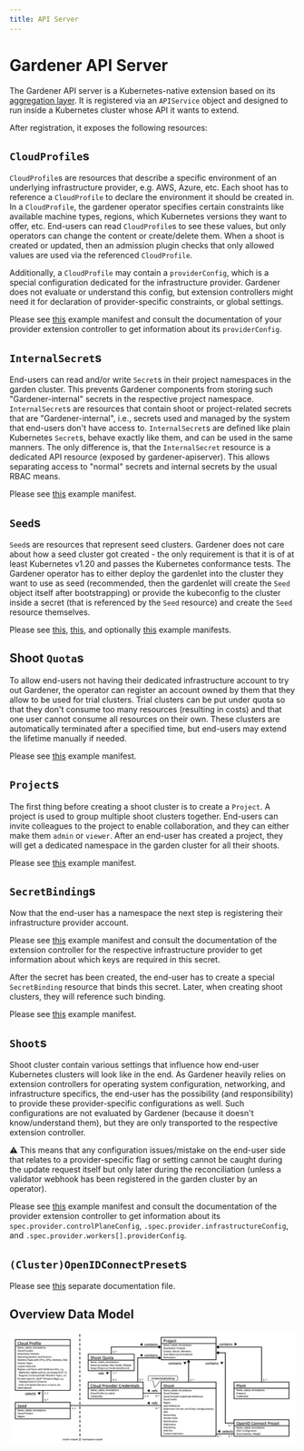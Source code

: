 ```yaml
---
title: API Server
---
```


# Gardener API Server

The Gardener API server is a Kubernetes-native extension based on its [aggregation layer](https://kubernetes.io/docs/concepts/extend-kubernetes/api-extension/apiserver-aggregation/).
It is registered via an `APIService` object and designed to run inside a Kubernetes cluster whose API it wants to extend.

After registration, it exposes the following resources:

## `CloudProfile`s

`CloudProfile`s are resources that describe a specific environment of an underlying infrastructure provider, e.g. AWS, Azure, etc.
Each shoot has to reference a `CloudProfile` to declare the environment it should be created in.
In a `CloudProfile`, the gardener operator specifies certain constraints like available machine types, regions, which Kubernetes versions they want to offer, etc.
End-users can read `CloudProfile`s to see these values, but only operators can change the content or create/delete them.
When a shoot is created or updated, then an admission plugin checks that only allowed values are used via the referenced `CloudProfile`.

Additionally, a `CloudProfile` may contain a `providerConfig`, which is a special configuration dedicated for the infrastructure provider.
Gardener does not evaluate or understand this config, but extension controllers might need it for declaration of provider-specific constraints, or global settings.

Please see [this](../../example/30-cloudprofile.yaml) example manifest and consult the documentation of your provider extension controller to get information about its `providerConfig`.

## `InternalSecret`s

End-users can read and/or write `Secret`s in their project namespaces in the garden cluster. This prevents Gardener components from storing such "Gardener-internal" secrets in the respective project namespace.
`InternalSecret`s are resources that contain shoot or project-related secrets that are "Gardener-internal", i.e., secrets used and managed by the system that end-users don't have access to.
`InternalSecret`s are defined like plain Kubernetes `Secret`s, behave exactly like them, and can be used in the same manners. The only difference is, that the `InternalSecret` resource is a dedicated API resource (exposed by gardener-apiserver).
This allows separating access to "normal" secrets and internal secrets by the usual RBAC means.

Please see [this](../../example/11-internal-secret.yaml) example manifest.

## `Seed`s

`Seed`s are resources that represent seed clusters.
Gardener does not care about how a seed cluster got created - the only requirement is that it is of at least Kubernetes v1.20 and passes the Kubernetes conformance tests.
The Gardener operator has to either deploy the gardenlet into the cluster they want to use as seed (recommended, then the gardenlet will create the `Seed` object itself after bootstrapping) or provide the kubeconfig to the cluster inside a secret (that is referenced by the `Seed` resource) and create the `Seed` resource themselves.

Please see [this](../../example/45-secret-seed-backup.yaml), [this](../../example/50-seed.yaml), and optionally [this](../../example/40-secret-seed.yaml) example manifests.

## Shoot `Quota`s

To allow end-users not having their dedicated infrastructure account to try out Gardener, the operator can register an account owned by them that they allow to be used for trial clusters.
Trial clusters can be put under quota so that they don't consume too many resources (resulting in costs) and that one user cannot consume all resources on their own.
These clusters are automatically terminated after a specified time, but end-users may extend the lifetime manually if needed.

Please see [this](../../example/60-quota.yaml) example manifest.

## `Project`s

The first thing before creating a shoot cluster is to create a `Project`.
A project is used to group multiple shoot clusters together.
End-users can invite colleagues to the project to enable collaboration, and they can either make them `admin` or `viewer`.
After an end-user has created a project, they will get a dedicated namespace in the garden cluster for all their shoots.

Please see [this](../../example/05-project-dev.yaml) example manifest.

## `SecretBinding`s

Now that the end-user has a namespace the next step is registering their infrastructure provider account.

Please see [this](../../example/70-secret-provider.yaml) example manifest and consult the documentation of the extension controller for the respective infrastructure provider to get information about which keys are required in this secret.

After the secret has been created, the end-user has to create a special `SecretBinding` resource that binds this secret.
Later, when creating shoot clusters, they will reference such binding.

Please see [this](../../example/80-secretbinding.yaml) example manifest.

## `Shoot`s

Shoot cluster contain various settings that influence how end-user Kubernetes clusters will look like in the end.
As Gardener heavily relies on extension controllers for operating system configuration, networking, and infrastructure specifics, the end-user has the possibility (and responsibility) to provide these provider-specific configurations as well.
Such configurations are not evaluated by Gardener (because it doesn't know/understand them), but they are only transported to the respective extension controller.

:warning: This means that any configuration issues/mistake on the end-user side that relates to a provider-specific flag or setting cannot be caught during the update request itself but only later during the reconciliation (unless a validator webhook has been registered in the garden cluster by an operator).

Please see [this](../../example/90-shoot.yaml) example manifest and consult the documentation of the provider extension controller to get information about its `spec.provider.controlPlaneConfig`, `.spec.provider.infrastructureConfig`, and `.spec.provider.workers[].providerConfig`.

## `(Cluster)OpenIDConnectPreset`s

Please see [this](../usage/openidconnect-presets.md) separate documentation file.

## Overview Data Model

![Gardener Overview Data Model](images/gardener-data-model-overview.png)
